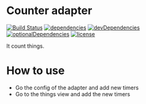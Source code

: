 # Counter adapter

[![Build Status](https://travis-ci.org/tim-hellhake/counter-adapter.svg?branch=master)](https://travis-ci.org/tim-hellhake/counter-adapter)
[![dependencies](https://david-dm.org/tim-hellhake/counter-adapter.svg)](https://david-dm.org/tim-hellhake/counter-adapter)
[![devDependencies](https://david-dm.org/tim-hellhake/counter-adapter/dev-status.svg)](https://david-dm.org/tim-hellhake/counter-adapter?type=dev)
[![optionalDependencies](https://david-dm.org/tim-hellhake/counter-adapter/optional-status.svg)](https://david-dm.org/tim-hellhake/counter-adapter?type=optional)
[![license](https://img.shields.io/badge/license-MPL--2.0-blue.svg)](LICENSE)

It count things.

# How to use
* Go the config of the adapter and add new timers
* Go to the things view and add the new timers
